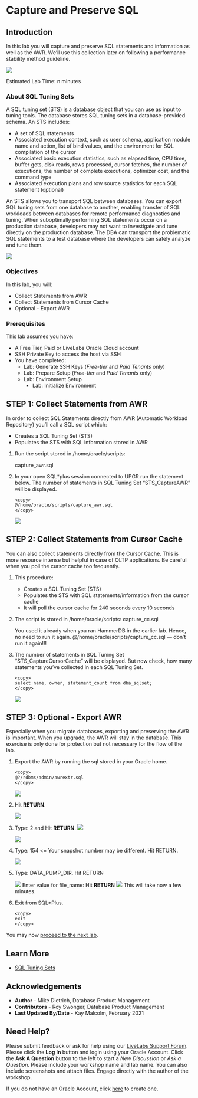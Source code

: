 # Capture and Preserve SQL

## Introduction

In this lab you will capture and preserve SQL statements and information as well as the AWR. We’ll use this collection later on following a performance stability method guideline.

![](./images/capturesql.png " ")

Estimated Lab Time: n minutes

### About SQL Tuning Sets
A SQL tuning set (STS) is a database object that you can use as input to tuning tools. The database stores SQL tuning sets in a database-provided schema. An STS includes:

- A set of SQL statements
- Associated execution context, such as user schema, application module name and action, list of bind values, and the environment for SQL compilation of the cursor
- Associated basic execution statistics, such as elapsed time, CPU time, buffer gets, disk reads, rows processed, cursor fetches, the number of executions, the number of complete executions, optimizer cost, and the command type
- Associated execution plans and row source statistics for each SQL statement (optional)

An STS allows you to transport SQL between databases.  You can export SQL tuning sets from one database to another, enabling transfer of SQL workloads between databases for remote performance diagnostics and tuning. When suboptimally performing SQL statements occur on a production database, developers may not want to investigate and tune directly on the production database. The DBA can transport the problematic SQL statements to a test database where the developers can safely analyze and tune them.

![](./images/sqltuningset.png " ")

### Objectives
In this lab, you will:
* Collect Statements from AWR
* Collect Statements from Cursor Cache
* Optional - Export AWR

### Prerequisites
This lab assumes you have:
- A Free Tier, Paid or LiveLabs Oracle Cloud account
- SSH Private Key to access the host via SSH
- You have completed:
    - Lab: Generate SSH Keys (*Free-tier* and *Paid Tenants* only)
    - Lab: Prepare Setup (*Free-tier* and *Paid Tenants* only)
    - Lab: Environment Setup
		- Lab: Initialize Environment

## **STEP 1**: Collect Statements from AWR

In order to collect SQL Statements directly from AWR (Automatic Workload Repository) you’ll call a SQL script which:
- Creates a SQL Tuning Set (STS)
- Populates the STS with SQL information stored in AWR

1.  Run the script stored in /home/oracle/scripts:
    
    capture_awr.sql

2. In your open SQL*plus session connected to UPGR run the statement below.  The number of statements in SQL Tuning Set “STS_CaptureAWR” will be displayed.

    ````
    <copy>
    @/home/oracle/scripts/capture_awr.sql
    </copy>
    ````
    ![](./images/upgrade_19c_10.png " ")

## **STEP 2**: Collect Statements from Cursor Cache

You can also collect statements directly from the Cursor Cache. This is more resource intense but helpful in case of OLTP applications. Be careful when you poll the cursor cache too frequently.

1. This procedure:
   - Creates a SQL Tuning Set (STS)
   - Populates the STS with SQL statements/information from the cursor cache
   - It will poll the cursor cache for 240 seconds every 10 seconds

2. The script is stored in /home/oracle/scripts:
        capture_cc.sql

    You used it already when you ran HammerDB in the earlier lab. Hence, no need to run it again. @/home/oracle/scripts/capture_cc.sql — don’t run it again!!!

3. The number of statements in SQL Tuning Set “STS_CaptureCursorCache” will be displayed. But now check, how many statements you’ve collected in each SQL Tuning Set.
    
    ````
    <copy>
    select name, owner, statement_count from dba_sqlset;
    </copy>
    ````
    ![](./images/sqlset.png " ")


## **STEP 3**: Optional - Export AWR

Especially when you migrate databases, exporting and preserving the AWR is important. When you upgrade, the AWR will stay in the database. This exercise is only done for protection but not necessary for the flow of the lab.

1. Export the AWR by running the sql stored in your Oracle home.

    ````
    <copy>
    @?/rdbms/admin/awrextr.sql
    </copy>
    ````
    ![](./images/upgrade_19c_11.png " ")

2. Hit **RETURN**.
    
    ![](./images/upgrade_19c_12.png " ")

3. Type: 2 and Hit **RETURN**.
   ![](./images/snapday2.png " ")

    ![](./images/snapid.png " ")

4. Type: 154 <= Your snapshot number may be different.  Hit RETURN.

    ![](./images/upgrade_19c_15.png " ")

5. Type: DATA\_PUMP\_DIR.  Hit RETURN

    ![](./images/upgrade_19c_16.png " ")
    Enter value for file_name:
    Hit **RETURN**
    ![](./images/upgrade_19c_17.png " ")
    This will take now a few minutes.

6. Exit from SQL*Plus.
    
    ````
    <copy>
    exit
    </copy>
    ````

You may now [proceed to the next lab](#next).

## Learn More

* [SQL Tuning Sets](https://docs.oracle.com/en/database/oracle/oracle-database/19/tgsql/managing-sql-tuning-sets.html#GUID-DD136837-9921-4C73-ABB8-9F1DC22542C5)

## Acknowledgements
* **Author** - Mike Dietrich, Database Product Management
* **Contributors** -  Roy Swonger, Database Product Management
* **Last Updated By/Date** - Kay Malcolm, February 2021

## Need Help?
Please submit feedback or ask for help using our [LiveLabs Support Forum](https://community.oracle.com/tech/developers/categories/database-19c). Please click the **Log In** button and login using your Oracle Account. Click the **Ask A Question** button to the left to start a *New Discussion* or *Ask a Question*.  Please include your workshop name and lab name.  You can also include screenshots and attach files.  Engage directly with the author of the workshop.

If you do not have an Oracle Account, click [here](https://profile.oracle.com/myprofile/account/create-account.jspx) to create one.
